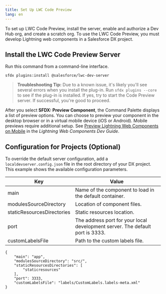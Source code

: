 ```yaml
---
title: Set Up LWC Code Preview
lang: en
---
```


To set up LWC Code Preview, install the server, enable and authorize a Dev Hub org, and create a scratch org. To use the LWC Code Preview, you must develop Lightning web components in a Salesforce DX project.

## Install the LWC Code Preview Server

Run this command from a command-line interface.

```
sfdx plugins:install @salesforce/lwc-dev-server
```
> **Troubleshooting Tip:** Due to a known issue, it's likely you'll see several errors when you install the plug-in. Run `sfdx plugins --core` to see if the plug-in is installed. If yes, try to start the Code Preview server. If successful, you're good to proceed.

After you select **SFDX: Preview Component**, the Command Palette displays a list of preview options. You can choose to preview your component in the desktop browser or in a virtual mobile device (iOS or Android). Mobile previews require additional setup. See [Preview Lightning Web Components on Mobile](https://developer.salesforce.com/docs/component-library/documentation/en/lwc/lwc.mobile_extensions) in the _Lightning Web Components Dev Guide_.

## Configuration for Projects (Optional)

To override the default server configuration, add a `localdevserver.config.json` file in the root directory of your DX project.
This example shows the available configuration parameters.

| Key                        | Value                                                                         |
|----------------------------| ------------------------------------------------------------------------------|
| main                       | Name of the component to load in the default container.                       |
| modulesSourceDirectory     | Location of component files.                                                  |
| staticResourcesDirectories | Static resources location.                                                    |
| port                       | The address port for your local development server. The default port is 3333. |
| customLabelsFile           | Path to the custom labels file.

```
{
    "main": "app",
    "modulesSourceDirectory": "src/",
    "staticResourcesDirectories": [
        "staticresources"
    ],
    "port": 3333,
    "customLabelsFile": "labels/CustomLabels.labels-meta.xml"
}
```


